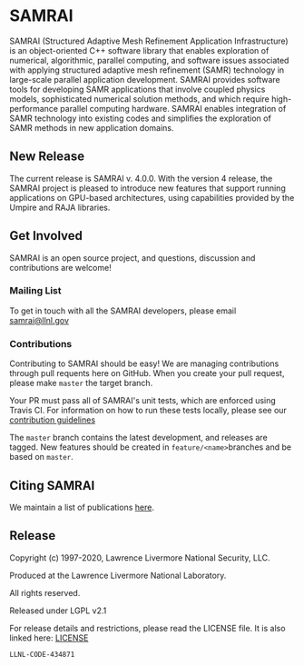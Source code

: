 # SAMRAI

SAMRAI (Structured Adaptive Mesh Refinement Application Infrastructure) is an
object-oriented C++ software library that enables exploration of numerical,
algorithmic, parallel computing, and software issues associated with applying
structured adaptive mesh refinement (SAMR) technology in large-scale parallel
application development. SAMRAI provides software tools for developing SAMR
applications that involve coupled physics models, sophisticated numerical
solution methods, and which require high-performance parallel computing
hardware. SAMRAI enables integration of SAMR technology into existing codes and
simplifies the exploration of SAMR methods in new application domains. 

## New Release

The current release is SAMRAI v. 4.0.0.  With the version 4 release, the
SAMRAI project is pleased to introduce new features that support running
applications on GPU-based architectures, using capabilities provided by the
Umpire and RAJA libraries.

## Get Involved

SAMRAI is an open source project, and questions, discussion and contributions
are welcome!

### Mailing List

To get in touch with all the SAMRAI developers, please email samrai@llnl.gov

### Contributions

Contributing to SAMRAI should be easy! We are managing contributions through
pull requents here on GitHub. When you create your pull request, please make
`master` the target branch.

Your PR must pass all of SAMRAI's unit tests, which are enforced using Travis
CI. For information on how to run these tests locally, please see our
[contribution guidelines](CONTRIBUTING.md)

The `master` branch contains the latest development, and releases are tagged.
New features should be created in `feature/<name>`branches and be based on
`master`.

## Citing SAMRAI

We maintain a list of publications
[here](https://computation.llnl.gov/projects/samrai/publications).

## Release

Copyright (c) 1997-2020, Lawrence Livermore National Security, LLC.

Produced at the Lawrence Livermore National Laboratory.

All rights reserved.

Released under LGPL v2.1

For release details and restrictions, please read the LICENSE file. It is also
linked here: [LICENSE](./LICENSE)

`LLNL-CODE-434871`
